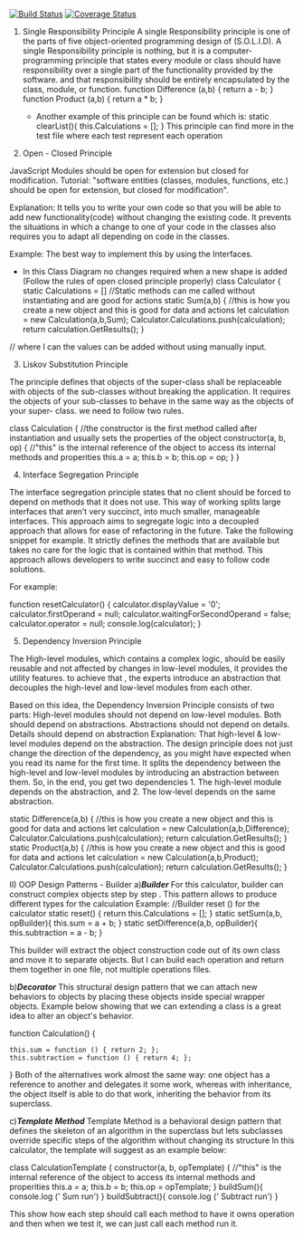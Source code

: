 [![Build Status](https://travis-ci.org/an543/BasicCaculator.svg?branch=master)](https://travis-ci.org/an543/BasicCaculator)
[![Coverage Status](https://coveralls.io/repos/github/an543/BasicCaculator/badge.svg?branch=master)](https://coveralls.io/github/an543/BasicCaculator?branch=master)

1. Single Responsibility Principle 
   A single Responsibility principle is one of the parts of five object-oriented programming design of (S.O.L.I.D). A single Responsibility principle is nothing,
   but it is a computer-programming principle that states every module or class should have responsibility over a single part of the functionality provided by the software. and that responsibility should be entirely encapsulated by the class, module, or function.
function Difference (a,b) {
return a - b;
}
   function Product (a,b) {
   return a * b;
   }
   - Another example of this principle can be found which is:
     static clearList(){
     this.Calculations = [];
     }
  This principle can find more in the test file where each test represent each 
     operation
     
2. Open - Closed Principle 

JavaScript Modules should be open for extension but closed for modification.
Tutorial: 
"software entities (classes, modules, functions, etc.) should be open for extension, but closed for modification".

Explanation: It tells you to write your own code so that you will be able to add new functionality(code) without changing the existing code. It prevents the situations in which a change to one of your code in the classes also requires you to adapt all depending on code in the classes.

Example: The best way to implement this by using the Interfaces. 

-	In this Class Diagram no changes required when a new shape is added (Follow the rules of open closed principle properly)
class Calculator {
    static Calculations = []
    //Static methods can me called without instantiating and are good for actions
    static Sum(a,b) {
        //this is how you create a new object and this is good for data and actions
          let calculation = new Calculation(a,b,Sum);
          Calculator.Calculations.push(calculation);
        return calculation.GetResults();
    }

// where I can the values can be added without using manually input. 

3)  Liskov Substitution Principle

The principle defines that objects of the super-class shall be replaceable 
with objects of the sub-classes without breaking the application. 
It requires the objects of your sub-classes to behave in the same way as the objects of your super- class. we need to follow two rules.

class Calculation {
    //the constructor is the first method called after instantiation and usually sets the properties of the object
    constructor(a, b, op) {
        //"this" is the internal reference of the object to access its internal methods and properities
        this.a = a;
        this.b = b;
        this.op = op;
    }
}

4) Interface Segregation Principle

The interface segregation principle states that no client should be forced to depend on methods that it does not use.
This way of working splits large interfaces that aren’t very succinct, into much smaller, manageable interfaces. This approach aims to segregate logic into 
a decoupled approach that allows for ease of refactoring in the future. Take the following snippet for example. 
It strictly defines the methods that are available but takes no care for the logic that is 
contained within that method. This approach allows developers to write succinct and easy to follow code solutions.

For example:
	
 function resetCalculator() {
  calculator.displayValue = '0';
  calculator.firstOperand = null;
  calculator.waitingForSecondOperand = false;
  calculator.operator = null;
  console.log(calculator);
}

5) Dependency Inversion Principle

The High-level modules, which contains a complex logic, should be easily reusable and not affected by changes in low-level modules, it provides the utility features. to achieve that , the experts introduce an abstraction 
that decouples the high-level and low-level modules from each other.

Based on this idea, the Dependency Inversion Principle consists of two parts:
High-level modules should not depend on low-level modules. Both should depend on abstractions.
Abstractions should not depend on details. Details should depend on abstraction Explanation: That high-level & low-level modules depend on the abstraction. 
The design principle does not just change the direction of the dependency, as you might have expected when you read its name for the first time. 
It splits the dependency between the high-level and low-level modules by introducing an abstraction between them. So, in the end, you get two dependencies 1. 
The high-level module depends on the abstraction, and 2. The low-level depends on the same abstraction.

  static Difference(a,b) {
        //this is how you create a new object and this is good for data and actions
        let calculation = new Calculation(a,b,Difference);
        Calculator.Calculations.push(calculation);
        return calculation.GetResults();
    }
    static Product(a,b) {
        //this is how you create a new object and this is good for data and actions
        let calculation = new Calculation(a,b,Product);
        Calculator.Calculations.push(calculation);
        return calculation.GetResults();
    }


II) OOP Design Patterns - Builder
a)***Builder***
For this calculator, builder can construct complex objects step by step
. This pattern allows to produce different types for the calculation
Example:
//Builder reset () for the calculator
static reset() {
return this.Calculations = [];
}
static setSum(a,b, opBuilder){
this.sum = a + b;
}
static setDifference(a,b, opBuilder){
this.subtraction = a - b;
}

This builder will extract the object construction code out of its own class
and move it to separate objects. But I can build each operation and return them together in one
file, not multiple operations files.

b)***Decorator***
 This structural design pattern that we can attach new behaviors to objects by placing 
these objects inside special wrapper objects.
Example below showing that we can extending a class is a great idea to alter an object's behavior.

function Calculation() {

    this.sum = function () { return 2; };
    this.subtraction = function () { return 4; };

}
Both of the alternatives work almost the same way: 
one object has a reference to another and delegates it some work, whereas with inheritance, 
the object itself is able to do that work, inheriting the behavior from its superclass.

c)***Template Method***
Template Method is a behavioral design pattern that defines the skeleton of an
algorithm in the superclass but lets subclasses override 
specific steps of the algorithm without changing its structure
 In this calculator, the template will suggest as an example below:

class CalculationTemplate {
constructor(a, b, opTemplate) {
//"this" is the internal reference of the object to access its internal methods and properities
this.a = a;
this.b = b;
this.op = opTemplate;
}
buildSum(){
console.log (' Sum run')
}
buildSubtract(){
console.log (' Subtract run')
}

This show how each step should call each method to have it owns operation
and then when we test it, we can just call each method run it. 
